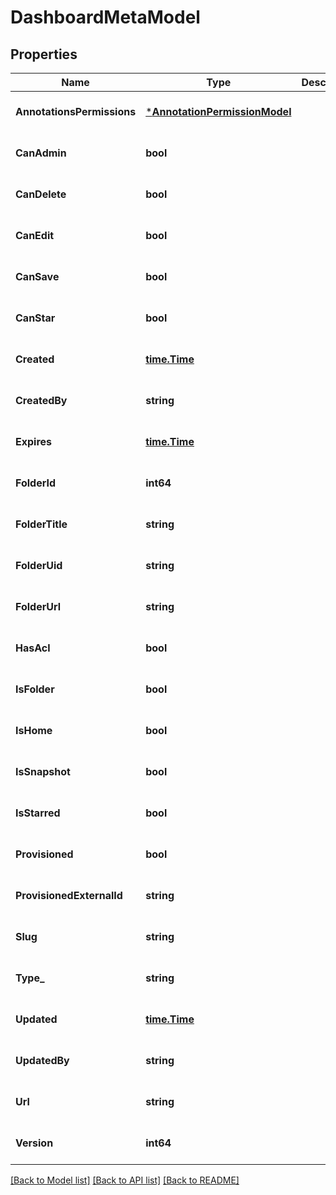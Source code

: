 # DashboardMetaModel

## Properties
Name | Type | Description | Notes
------------ | ------------- | ------------- | -------------
**AnnotationsPermissions** | [***AnnotationPermissionModel**](AnnotationPermission.md) |  | [optional] [default to null]
**CanAdmin** | **bool** |  | [optional] [default to null]
**CanDelete** | **bool** |  | [optional] [default to null]
**CanEdit** | **bool** |  | [optional] [default to null]
**CanSave** | **bool** |  | [optional] [default to null]
**CanStar** | **bool** |  | [optional] [default to null]
**Created** | [**time.Time**](time.Time.md) |  | [optional] [default to null]
**CreatedBy** | **string** |  | [optional] [default to null]
**Expires** | [**time.Time**](time.Time.md) |  | [optional] [default to null]
**FolderId** | **int64** |  | [optional] [default to null]
**FolderTitle** | **string** |  | [optional] [default to null]
**FolderUid** | **string** |  | [optional] [default to null]
**FolderUrl** | **string** |  | [optional] [default to null]
**HasAcl** | **bool** |  | [optional] [default to null]
**IsFolder** | **bool** |  | [optional] [default to null]
**IsHome** | **bool** |  | [optional] [default to null]
**IsSnapshot** | **bool** |  | [optional] [default to null]
**IsStarred** | **bool** |  | [optional] [default to null]
**Provisioned** | **bool** |  | [optional] [default to null]
**ProvisionedExternalId** | **string** |  | [optional] [default to null]
**Slug** | **string** |  | [optional] [default to null]
**Type_** | **string** |  | [optional] [default to null]
**Updated** | [**time.Time**](time.Time.md) |  | [optional] [default to null]
**UpdatedBy** | **string** |  | [optional] [default to null]
**Url** | **string** |  | [optional] [default to null]
**Version** | **int64** |  | [optional] [default to null]

[[Back to Model list]](../README.md#documentation-for-models) [[Back to API list]](../README.md#documentation-for-api-endpoints) [[Back to README]](../README.md)


